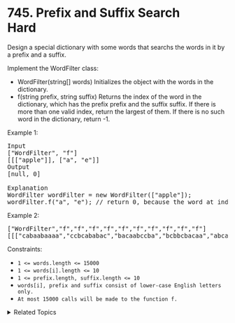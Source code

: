 # 745. Prefix and Suffix Search<br> Hard

Design a special dictionary with some words that searchs the words in it by a prefix and a suffix.

Implement the WordFilter class:

- WordFilter(string[] words) Initializes the object with the words in the dictionary.
- f(string prefix, string suffix) Returns the index of the word in the dictionary, which has the prefix prefix and the suffix suffix. If there is more than one valid index, return the largest of them. If there is no such word in the dictionary, return -1.


Example 1:

<pre>
Input
["WordFilter", "f"]
[[["apple"]], ["a", "e"]]
Output
[null, 0]

Explanation
WordFilter wordFilter = new WordFilter(["apple"]);
wordFilter.f("a", "e"); // return 0, because the word at index 0 has prefix = "a" and suffix = 'e".
</pre>

Example 2:

<pre>
["WordFilter","f","f","f","f","f","f","f","f","f","f"]
[[["cabaabaaaa","ccbcababac","bacaabccba","bcbbcbacaa","abcaccbcaa","accabaccaa","cabcbbbcca","ababccabcb","caccbbcbab","bccbacbcba"]],["bccbacbcba","a"],["ab","abcaccbcaa"],["a","aa"],["cabaaba","abaaaa"],["cacc","accbbcbab"],["ccbcab","bac"],["bac","cba"],["ac","accabaccaa"],["bcbb","aa"],["ccbca","cbcababac"]]
</pre>

Constraints:

- `1 <= words.length <= 15000`
- `1 <= words[i].length <= 10`
- `1 <= prefix.length, suffix.length <= 10`
- `words[i], prefix and suffix consist of lower-case English letters only.`
- `At most 15000 calls will be made to the function f.`

<details>

<summary> Related Topics </summary>

-   `Design`
-   `Trie`

</details>